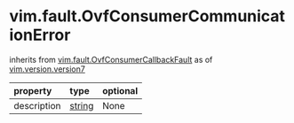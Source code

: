 vim.fault.OvfConsumerCommunicationError
=======================================
inherits from [vim.fault.OvfConsumerCallbackFault](docs/vim.fault.OvfConsumerCallbackFault.md)
as of [vim.version.version7](docs/vim.version.md)

| property | type | optional |
|:---------|:-----|:---------|
| description | [string](string.md "string") | None |

